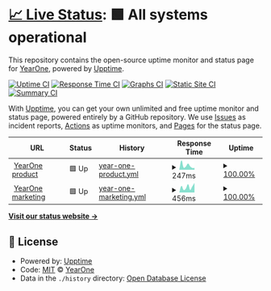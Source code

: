 # [📈 Live Status](https://status.joinyearone.io): <!--live status--> **🟩 All systems operational**

This repository contains the open-source uptime monitor and status page for [YearOne](https://status.joinyearone.io), powered by [Upptime](https://github.com/upptime/upptime).

[![Uptime CI](https://github.com/joinyearone/upptime/workflows/Uptime%20CI/badge.svg)](https://github.com/joinyearone/upptime/actions?query=workflow%3A%22Uptime+CI%22)
[![Response Time CI](https://github.com/joinyearone/upptime/workflows/Response%20Time%20CI/badge.svg)](https://github.com/joinyearone/upptime/actions?query=workflow%3A%22Response+Time+CI%22)
[![Graphs CI](https://github.com/joinyearone/upptime/workflows/Graphs%20CI/badge.svg)](https://github.com/joinyearone/upptime/actions?query=workflow%3A%22Graphs+CI%22)
[![Static Site CI](https://github.com/joinyearone/upptime/workflows/Static%20Site%20CI/badge.svg)](https://github.com/joinyearone/upptime/actions?query=workflow%3A%22Static+Site+CI%22)
[![Summary CI](https://github.com/joinyearone/upptime/workflows/Summary%20CI/badge.svg)](https://github.com/joinyearone/upptime/actions?query=workflow%3A%22Summary+CI%22)

With [Upptime](https://upptime.js.org), you can get your own unlimited and free uptime monitor and status page, powered entirely by a GitHub repository. We use [Issues](https://github.com/joinyearone/upptime/issues) as incident reports, [Actions](https://github.com/joinyearone/upptime/actions) as uptime monitors, and [Pages](https://status.joinyearone.io) for the status page.

<!--start: status pages-->
<!-- This summary is generated by Upptime (https://github.com/upptime/upptime) -->
<!-- Do not edit this manually, your changes will be overwritten -->
<!-- prettier-ignore -->
| URL | Status | History | Response Time | Uptime |
| --- | ------ | ------- | ------------- | ------ |
| <img alt="" src="https://icons.duckduckgo.com/ip3/app.joinyearone.io.ico" height="13"> [YearOne product](https://app.joinyearone.io) | 🟩 Up | [year-one-product.yml](https://github.com/joinyearone/upptime/commits/HEAD/history/year-one-product.yml) | <details><summary><img alt="Response time graph" src="./graphs/year-one-product/response-time-week.png" height="20"> 247ms</summary><br><a href="https://status.joinyearone.io/history/year-one-product"><img alt="Response time 317" src="https://img.shields.io/endpoint?url=https%3A%2F%2Fraw.githubusercontent.com%2Fjoinyearone%2Fupptime%2FHEAD%2Fapi%2Fyear-one-product%2Fresponse-time.json"></a><br><a href="https://status.joinyearone.io/history/year-one-product"><img alt="24-hour response time 514" src="https://img.shields.io/endpoint?url=https%3A%2F%2Fraw.githubusercontent.com%2Fjoinyearone%2Fupptime%2FHEAD%2Fapi%2Fyear-one-product%2Fresponse-time-day.json"></a><br><a href="https://status.joinyearone.io/history/year-one-product"><img alt="7-day response time 247" src="https://img.shields.io/endpoint?url=https%3A%2F%2Fraw.githubusercontent.com%2Fjoinyearone%2Fupptime%2FHEAD%2Fapi%2Fyear-one-product%2Fresponse-time-week.json"></a><br><a href="https://status.joinyearone.io/history/year-one-product"><img alt="30-day response time 317" src="https://img.shields.io/endpoint?url=https%3A%2F%2Fraw.githubusercontent.com%2Fjoinyearone%2Fupptime%2FHEAD%2Fapi%2Fyear-one-product%2Fresponse-time-month.json"></a><br><a href="https://status.joinyearone.io/history/year-one-product"><img alt="1-year response time 317" src="https://img.shields.io/endpoint?url=https%3A%2F%2Fraw.githubusercontent.com%2Fjoinyearone%2Fupptime%2FHEAD%2Fapi%2Fyear-one-product%2Fresponse-time-year.json"></a></details> | <details><summary><a href="https://status.joinyearone.io/history/year-one-product">100.00%</a></summary><a href="https://status.joinyearone.io/history/year-one-product"><img alt="All-time uptime 99.51%" src="https://img.shields.io/endpoint?url=https%3A%2F%2Fraw.githubusercontent.com%2Fjoinyearone%2Fupptime%2FHEAD%2Fapi%2Fyear-one-product%2Fuptime.json"></a><br><a href="https://status.joinyearone.io/history/year-one-product"><img alt="24-hour uptime 100.00%" src="https://img.shields.io/endpoint?url=https%3A%2F%2Fraw.githubusercontent.com%2Fjoinyearone%2Fupptime%2FHEAD%2Fapi%2Fyear-one-product%2Fuptime-day.json"></a><br><a href="https://status.joinyearone.io/history/year-one-product"><img alt="7-day uptime 100.00%" src="https://img.shields.io/endpoint?url=https%3A%2F%2Fraw.githubusercontent.com%2Fjoinyearone%2Fupptime%2FHEAD%2Fapi%2Fyear-one-product%2Fuptime-week.json"></a><br><a href="https://status.joinyearone.io/history/year-one-product"><img alt="30-day uptime 99.51%" src="https://img.shields.io/endpoint?url=https%3A%2F%2Fraw.githubusercontent.com%2Fjoinyearone%2Fupptime%2FHEAD%2Fapi%2Fyear-one-product%2Fuptime-month.json"></a><br><a href="https://status.joinyearone.io/history/year-one-product"><img alt="1-year uptime 99.51%" src="https://img.shields.io/endpoint?url=https%3A%2F%2Fraw.githubusercontent.com%2Fjoinyearone%2Fupptime%2FHEAD%2Fapi%2Fyear-one-product%2Fuptime-year.json"></a></details>
| <img alt="" src="https://icons.duckduckgo.com/ip3/joinyearone.io.ico" height="13"> [YearOne marketing](https://joinyearone.io) | 🟩 Up | [year-one-marketing.yml](https://github.com/joinyearone/upptime/commits/HEAD/history/year-one-marketing.yml) | <details><summary><img alt="Response time graph" src="./graphs/year-one-marketing/response-time-week.png" height="20"> 456ms</summary><br><a href="https://status.joinyearone.io/history/year-one-marketing"><img alt="Response time 487" src="https://img.shields.io/endpoint?url=https%3A%2F%2Fraw.githubusercontent.com%2Fjoinyearone%2Fupptime%2FHEAD%2Fapi%2Fyear-one-marketing%2Fresponse-time.json"></a><br><a href="https://status.joinyearone.io/history/year-one-marketing"><img alt="24-hour response time 677" src="https://img.shields.io/endpoint?url=https%3A%2F%2Fraw.githubusercontent.com%2Fjoinyearone%2Fupptime%2FHEAD%2Fapi%2Fyear-one-marketing%2Fresponse-time-day.json"></a><br><a href="https://status.joinyearone.io/history/year-one-marketing"><img alt="7-day response time 456" src="https://img.shields.io/endpoint?url=https%3A%2F%2Fraw.githubusercontent.com%2Fjoinyearone%2Fupptime%2FHEAD%2Fapi%2Fyear-one-marketing%2Fresponse-time-week.json"></a><br><a href="https://status.joinyearone.io/history/year-one-marketing"><img alt="30-day response time 487" src="https://img.shields.io/endpoint?url=https%3A%2F%2Fraw.githubusercontent.com%2Fjoinyearone%2Fupptime%2FHEAD%2Fapi%2Fyear-one-marketing%2Fresponse-time-month.json"></a><br><a href="https://status.joinyearone.io/history/year-one-marketing"><img alt="1-year response time 487" src="https://img.shields.io/endpoint?url=https%3A%2F%2Fraw.githubusercontent.com%2Fjoinyearone%2Fupptime%2FHEAD%2Fapi%2Fyear-one-marketing%2Fresponse-time-year.json"></a></details> | <details><summary><a href="https://status.joinyearone.io/history/year-one-marketing">100.00%</a></summary><a href="https://status.joinyearone.io/history/year-one-marketing"><img alt="All-time uptime 99.63%" src="https://img.shields.io/endpoint?url=https%3A%2F%2Fraw.githubusercontent.com%2Fjoinyearone%2Fupptime%2FHEAD%2Fapi%2Fyear-one-marketing%2Fuptime.json"></a><br><a href="https://status.joinyearone.io/history/year-one-marketing"><img alt="24-hour uptime 100.00%" src="https://img.shields.io/endpoint?url=https%3A%2F%2Fraw.githubusercontent.com%2Fjoinyearone%2Fupptime%2FHEAD%2Fapi%2Fyear-one-marketing%2Fuptime-day.json"></a><br><a href="https://status.joinyearone.io/history/year-one-marketing"><img alt="7-day uptime 100.00%" src="https://img.shields.io/endpoint?url=https%3A%2F%2Fraw.githubusercontent.com%2Fjoinyearone%2Fupptime%2FHEAD%2Fapi%2Fyear-one-marketing%2Fuptime-week.json"></a><br><a href="https://status.joinyearone.io/history/year-one-marketing"><img alt="30-day uptime 99.63%" src="https://img.shields.io/endpoint?url=https%3A%2F%2Fraw.githubusercontent.com%2Fjoinyearone%2Fupptime%2FHEAD%2Fapi%2Fyear-one-marketing%2Fuptime-month.json"></a><br><a href="https://status.joinyearone.io/history/year-one-marketing"><img alt="1-year uptime 99.63%" src="https://img.shields.io/endpoint?url=https%3A%2F%2Fraw.githubusercontent.com%2Fjoinyearone%2Fupptime%2FHEAD%2Fapi%2Fyear-one-marketing%2Fuptime-year.json"></a></details>

<!--end: status pages-->

[**Visit our status website →**](https://status.joinyearone.io)

## 📄 License

- Powered by: [Upptime](https://github.com/upptime/upptime)
- Code: [MIT](./LICENSE) © [YearOne](https://status.joinyearone.io)
- Data in the `./history` directory: [Open Database License](https://opendatacommons.org/licenses/odbl/1-0/)
